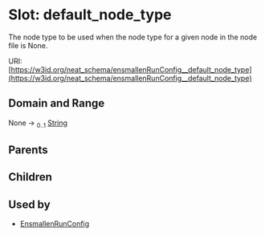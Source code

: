 
# Slot: default_node_type


The node type to be used when the node type for a given node in the node file is None.

URI: [https://w3id.org/neat_schema/ensmallenRunConfig__default_node_type](https://w3id.org/neat_schema/ensmallenRunConfig__default_node_type)


## Domain and Range

None &#8594;  <sub>0..1</sub> [String](types/String.md)

## Parents


## Children


## Used by

 * [EnsmallenRunConfig](EnsmallenRunConfig.md)
